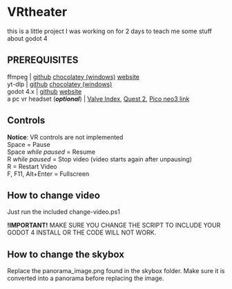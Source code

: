# VRtheater

this is a little project I was working on for 2 days to teach me some stuff about godot 4

## PREREQUISITES

ffmpeg | [github](https://github.com/FFmpeg/FFmpeg) [chocolatey (windows)](https://community.chocolatey.org/packages/ffmpeg) [website](https://ffmpeg.org)  
yt-dlp | [github](https://github.com/yt-dlp/yt-dlp) [chocolatey (windows)](https://community.chocolatey.org/packages/yt-dlp)  
godot 4.x | [github](https://github.com/godotengine/godot) [website](https://godotengine.org)  
a pc vr headset (***optional***) | [Valve Index](https://store.steampowered.com/valveindex), [Quest 2](https://www.meta.com/quest/products/quest-2/), [Pico neo3 link](https://www.picoxr.com/global/products/neo3-link)

## Controls
**Notice**: VR controls are not implemented  
Space = Pause  
Space *while paused* = Resume  
R *while paused* = Stop video (video starts again after unpausing)  
R = Restart Video  
F, F11, Alt+Enter = Fullscreen

## How to change video

Just run the included change-video.ps1

**!IMPORTANT!** MAKE SURE YOU CHANGE THE SCRIPT TO INCLUDE YOUR GODOT 4 INSTALL OR THE CODE WILL NOT WORK. 

## How to change the skybox

Replace the panorama_image.png found in the skybox folder. Make sure it is converted into a panorama before replacing the image.